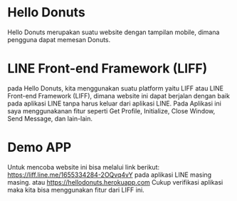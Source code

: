 # Hello Donuts
Hello Donuts merupakan suatu website dengan tampilan mobile, dimana pengguna dapat memesan Donuts.

# LINE Front-end Framework (LIFF)
pada Hello Donuts, kita menggunakan suatu platform yaitu LIFF atau LINE Front-end Framework (LIFF), dimana website ini dapat berjalan dengan baik pada aplikasi LINE tanpa harus keluar dari aplikasi LINE.
Pada Aplikasi ini saya menggunakanan fitur seperti Get Profile, Initialize, Close Window, Send Message, dan lain-lain.


# Demo APP
Untuk mencoba website ini bisa melalui link berikut:
https://liff.line.me/1655334284-2OQvq4vY pada aplikasi LINE masing masing. atau https://hellodonuts.herokuapp.com
Cukup verifikasi aplikasi maka kita bisa menggunakan fitur dari LIFF ini.
